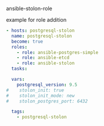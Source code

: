 ansible-stolon-role

example for role addition

```yaml
- hosts: postgresql-stolon
  name: postgresql-stolon
  become: true
  roles:
    - role: ansible-postgres-simple
    - role: ansible-etcd
    - role: ansible-stolon
  tasks:

  vars:
    postgresql_version: 9.5
#    stolon_init: true
#    stolon_init_mode: new
#    stolon_postgres_port: 6432

  tags:
    - postgresql-stolon
```
